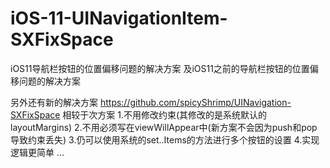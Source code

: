 # iOS-11-UINavigationItem-SXFixSpace
iOS11导航栏按钮的位置偏移问题的解决方案 及iOS11之前的导航栏按钮的位置偏移问题的解决方案


另外还有新的解决方案
https://github.com/spicyShrimp/UINavigation-SXFixSpace
相较于次方案
1.不用修改约束(其修改的是系统默认的layoutMargins)
2.不用必须写在viewWillAppear中(新方案不会因为push和pop导致约束丢失)
3.仍可以使用系统的set..Items的方法进行多个按钮的设置
4.实现逻辑更简单
...
